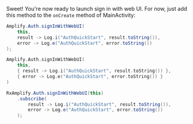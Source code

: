 Sweet! You're now ready to launch sign in with web UI. For now, just add this method to the `onCreate` method of MainActivity:

<amplify-block-switcher> <amplify-block name="Java">

```java
Amplify.Auth.signInWithWebUI(
    this,
    result -> Log.i("AuthQuickStart", result.toString()),
    error -> Log.e("AuthQuickStart", error.toString())
);
```

</amplify-block> <amplify-block name="Kotlin">

```kotlin
Amplify.Auth.signInWithWebUI(
    this,
    { result -> Log.i("AuthQuickStart", result.toString()) },
    { error -> Log.e("AuthQuickStart", error.toString()) }
)
```

</amplify-block> <amplify-block name="RxJava">

```java
RxAmplify.Auth.signInWithWebUI(this)
    .subscribe(
        result -> Log.i("AuthQuickStart", result.toString()),
        error -> Log.e("AuthQuickStart", error.toString())
    );
```

</amplify-block> </amplify-block-switcher>


